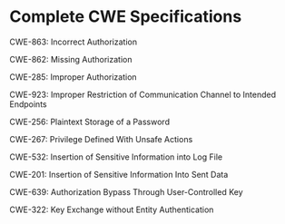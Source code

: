

# Complete CWE Specifications

CWE-863: Incorrect Authorization

CWE-862: Missing Authorization

CWE-285: Improper Authorization

CWE-923: Improper Restriction of Communication Channel to Intended Endpoints

CWE-256: Plaintext Storage of a Password

CWE-267: Privilege Defined With Unsafe Actions

CWE-532: Insertion of Sensitive Information into Log File

CWE-201: Insertion of Sensitive Information Into Sent Data

CWE-639: Authorization Bypass Through User-Controlled Key

CWE-322: Key Exchange without Entity Authentication